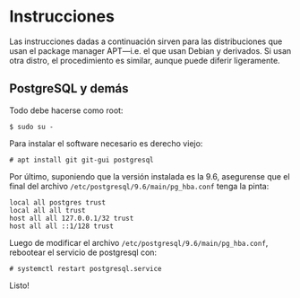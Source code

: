 Instrucciones
=============

Las instrucciones dadas a continuación sirven para las distribuciones que usan el package manager APT—i.e. el que usan Debian y derivados. Si usan otra distro, el procedimiento es similar, aunque puede diferir ligeramente.

PostgreSQL y demás
------------------

Todo debe hacerse como root:

```
$ sudo su -
```

Para instalar el software necesario es derecho viejo:

```
# apt install git git-gui postgresql
```

Por último, suponiendo que la versión instalada es la 9.6, asegurense que el final del archivo `/etc/postgresql/9.6/main/pg_hba.conf` tenga la pinta:

```
local all postgres trust
local all all trust
host all all 127.0.0.1/32 trust
host all all ::1/128 trust
```

Luego de modificar el archivo `/etc/postgresql/9.6/main/pg_hba.conf`, rebootear el servicio de postgresql con:

```
# systemctl restart postgresql.service
```

Listo!

